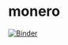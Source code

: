 # monero

[![Binder](https://mybinder.org/badge_logo.svg)](https://mybinder.org/v2/gh/juanlopezcode/monero/main?urlpath=apps%2Fmonero.ipynb)
